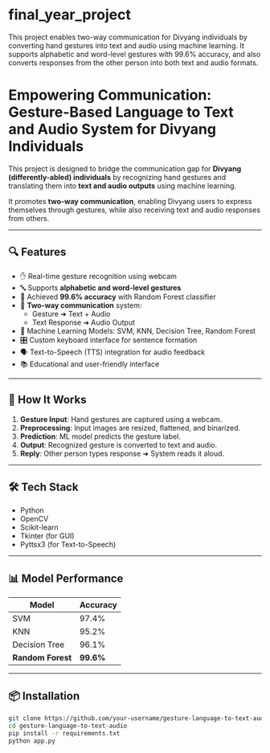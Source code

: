 # final_year_project
This project enables two-way communication for Divyang individuals by converting hand gestures into text and audio using machine learning. It supports alphabetic and word-level gestures with 99.6% accuracy, and also converts responses from the other person into both text and audio formats.
# Empowering Communication: Gesture-Based Language to Text and Audio System for Divyang Individuals

This project is designed to bridge the communication gap for **Divyang (differently-abled) individuals** by recognizing hand gestures and translating them into **text and audio outputs** using machine learning.

It promotes **two-way communication**, enabling Divyang users to express themselves through gestures, while also receiving text and audio responses from others.

---

## 🔍 Features

- ✋ Real-time gesture recognition using webcam
- 🔤 Supports **alphabetic and word-level gestures**
- 🎯 Achieved **99.6% accuracy** with Random Forest classifier
- 🔁 **Two-way communication** system:
  - Gesture ➜ Text + Audio
  - Text Response ➜ Audio Output
- 🧠 Machine Learning Models: SVM, KNN, Decision Tree, Random Forest
- 🎛️ Custom keyboard interface for sentence formation
- 🗣️ Text-to-Speech (TTS) integration for audio feedback
- 📚 Educational and user-friendly interface

---

## 🚀 How It Works

1. **Gesture Input**: Hand gestures are captured using a webcam.
2. **Preprocessing**: Input images are resized, flattened, and binarized.
3. **Prediction**: ML model predicts the gesture label.
4. **Output**: Recognized gesture is converted to text and audio.
5. **Reply**: Other person types response ➜ System reads it aloud.

---

## 🛠️ Tech Stack

- Python  
- OpenCV  
- Scikit-learn  
- Tkinter (for GUI)  
- Pyttsx3 (for Text-to-Speech)

---

## 📊 Model Performance

| Model            | Accuracy |
|------------------|----------|
| SVM              | 97.4%    |
| KNN              | 95.2%    |
| Decision Tree    | 96.1%    |
| **Random Forest**| **99.6%**|

---

## 📦 Installation

```bash
git clone https://github.com/your-username/gesture-language-to-text-audio.git
cd gesture-language-to-text-audio
pip install -r requirements.txt
python app.py
